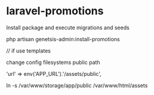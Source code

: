 # laravel-promotions

Install package and execute migrations and seeds

php artisan genetsis-admin:install-promotions


// if use templates

change config filesystems public path

'url' => env('APP_URL').'/assets/public',

ln -s /var/www/storage/app/public /var/www/html/assets

